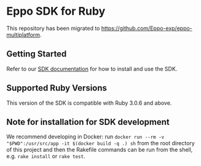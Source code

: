 # Eppo SDK for Ruby

This repository has been migrated to https://github.com/Eppo-exp/eppo-multiplatform.

## Getting Started

Refer to our [SDK documentation](https://docs.geteppo.com/feature-flags/sdks/ruby) for how to install and use the SDK.

## Supported Ruby Versions
This version of the SDK is compatible with Ruby 3.0.6 and above.

## Note for installation for SDK development

We recommend developing in Docker: run `docker run --rm -v "$PWD":/usr/src/app -it $(docker build -q .) sh` from the root directory of this project and then the Rakefile commands can be run from the shell, e.g. `rake install` or `rake test`.
